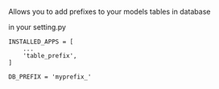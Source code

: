 Allows you to add prefixes to your models tables in database



in your setting.py


    INSTALLED_APPS = [
        ...
        'table_prefix',
    ]
    
    DB_PREFIX = 'myprefix_'
